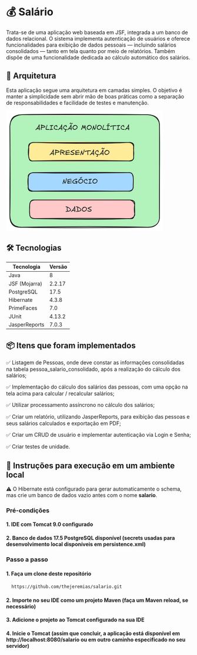 # 💰 Salário

Trata-se de uma aplicação web baseada em JSF, integrada a um banco de dados relacional. O sistema implementa autenticação de usuários e oferece funcionalidades para exibição de dados pessoais — incluindo salários consolidados — tanto em tela quanto por meio de relatórios. Também dispõe de uma funcionalidade dedicada ao cálculo automático dos salários.


## 🧱 Arquitetura

Esta aplicação segue uma arquitetura em camadas simples. O objetivo é manter a simplicidade sem abrir mão de boas práticas como a separação de responsabilidades e facilidade de testes e manutenção.

![Texto alternativo](./arquitetura.png)



## 🛠️ Tecnologias

| Tecnologia   | Versão    |
|--------------|-----------|
| Java         | 8         |
| JSF (Mojarra)| 2.2.17    |
| PostgreSQL   | 17.5      |
| Hibernate    | 4.3.8     |
| PrimeFaces   | 7.0       |
| JUnit        | 4.13.2    |
| JasperReports| 7.0.3     |

## 📦 Itens que foram implementados

✅ Listagem de Pessoas, onde deve constar as informações
consolidadas na tabela pessoa_salario_consolidado, após a realização do cálculo
dos salários;

✅ Implementação do cálculo dos salários das pessoas, com uma opção na tela acima
para calcular / recalcular salários;

✅ Utilizar processamento assíncrono no cálculo dos salários;

✅ Criar um relatório, utilizando JasperReports, para exibição das pessoas e seus
salários calculados e exportação em PDF;

✅ Criar um CRUD de usuário e implementar autenticação via Login e Senha;

✅ Criar testes de unidade.

## 🚀 Instruções para execução em um ambiente local

⚠️ O Hibernate está configurado para gerar automaticamente o schema, mas crie um banco de dados vazio antes com o nome **salario**.


### Pré-condições
#### 1. IDE com Tomcat **9.0** configurado
#### 2. Banco de dados **17.5** PostgreSQL disponível (secrets usadas para desenvolvimento local disponíveis em persistence.xml)


### Passo a passo

#### 1. Faça um clone deste repositório
 ```bash
   https://github.com/thejeremias/salario.git
```

#### 2. Importe no seu IDE como um projeto Maven (faça um Maven reload, se necessário)

#### 3. Adicione o projeto ao Tomcat configurado na sua IDE

#### 4. Inicie o Tomcat (assim que concluir, a aplicação está disponível em http://localhost:8080/salario ou em outro caminho especificado no seu servidor)
